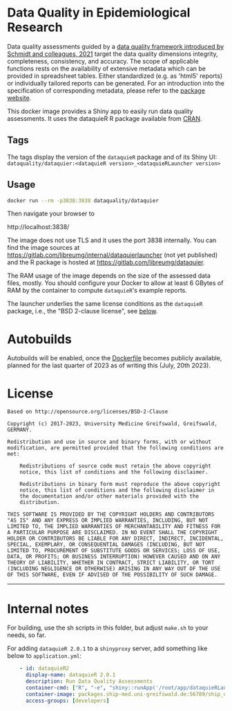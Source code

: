 # Data Quality in Epidemiological Research

Data quality assessments guided by a
[data quality framework introduced by Schmidt and colleagues, 2021](doi:10.1186/s12874-021-01252-7)
target the data quality dimensions integrity, completeness, consistency, and
accuracy. The scope of applicable functions rests on the
availability of extensive metadata which can be provided in
spreadsheet tables. Either standardized (e.g. as 'html5' reports) or
individually tailored reports can be generated. For an introduction
into the specification of corresponding metadata, please refer to the
[package website](https://dataquality.qihs.uni-greifswald.de/Annotation_of_Metadata.html).

This docker image provides a Shiny app to easily run data quality assessments.
It uses the dataquieR R package
available from [CRAN](https://cran.r-project.org/package=dataquieR).

## Tags

The tags display the version of the `dataquieR` package and of its Shiny UI:
`dataquality/dataquier:<dataquieR version>_<dataquieRLauncher version>`

## Usage

```bash
docker run --rm -p3838:3838 dataquality/dataquier
```

Then navigate your browser to 

http://localhost:3838/

The image does not use TLS and it uses the port 3838 internally. You can find
the image sources at https://gitlab.com/libreumg/internal/dataquierlauncher
(not yet published) and the R package is hosted at 
https://gitlab.com/libreumg/dataquier.

The RAM usage of the image depends on the size of the assessed data files, 
mostly. You should configure your Docker to allow at least 6 GBytes of RAM
by the container to compute `dataquieR`'s example reports.

The launcher underlies the same license conditions as the `dataquieR` package,
i.e.,	the "BSD 2-clause license", see [below](#license).

# Autobuilds

Autobuilds will be enabled, once the [Dockerfile](https://gitlab.com/libreumg/internal/dataquierlauncher/-/blob/master/Dockerfile) becomes publicly available, planned for the last quarter of 2023 as of writing
this (July, 20th 2023).

# License

```
Based on http://opensource.org/licenses/BSD-2-Clause

Copyright (c) 2017-2023, University Medicine Greifswald, Greifswald, GERMANY.

Redistribution and use in source and binary forms, with or without
modification, are permitted provided that the following conditions are
met:

    Redistributions of source code must retain the above copyright
    notice, this list of conditions and the following disclaimer.

    Redistributions in binary form must reproduce the above copyright
    notice, this list of conditions and the following disclaimer in
    the documentation and/or other materials provided with the
    distribution.

THIS SOFTWARE IS PROVIDED BY THE COPYRIGHT HOLDERS AND CONTRIBUTORS
"AS IS" AND ANY EXPRESS OR IMPLIED WARRANTIES, INCLUDING, BUT NOT
LIMITED TO, THE IMPLIED WARRANTIES OF MERCHANTABILITY AND FITNESS FOR
A PARTICULAR PURPOSE ARE DISCLAIMED. IN NO EVENT SHALL THE COPYRIGHT
HOLDER OR CONTRIBUTORS BE LIABLE FOR ANY DIRECT, INDIRECT, INCIDENTAL,
SPECIAL, EXEMPLARY, OR CONSEQUENTIAL DAMAGES (INCLUDING, BUT NOT
LIMITED TO, PROCUREMENT OF SUBSTITUTE GOODS OR SERVICES; LOSS OF USE,
DATA, OR PROFITS; OR BUSINESS INTERRUPTION) HOWEVER CAUSED AND ON ANY
THEORY OF LIABILITY, WHETHER IN CONTRACT, STRICT LIABILITY, OR TORT
(INCLUDING NEGLIGENCE OR OTHERWISE) ARISING IN ANY WAY OUT OF THE USE
OF THIS SOFTWARE, EVEN IF ADVISED OF THE POSSIBILITY OF SUCH DAMAGE.

```


--------------



# Internal notes

For building, use the sh scripts in this folder, but adjust `make.sh` to your
needs, so far.

For adding `dataquieR 2.0.1` to a `shinyproxy` server, add something like below to
`application.yml`:

```yaml
    - id: dataquieR2
      display-name: dataquieR 2.0.1
      description: Run Data Quality Assessments
      container-cmd: ["R", "-e", "shiny::runApp('/root/app/dataquieRLauncher')"]
      container-image: packages.ship-med.uni-greifswald.de:56789/ship_docker/struckmann/dataquier-2-shiny:latest
      access-groups: [developers]
```
